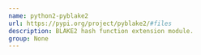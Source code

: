 ```yaml
---
name: python2-pyblake2
url: https://pypi.org/project/pyblake2/#files
description: BLAKE2 hash function extension module.
group: None
---
```

